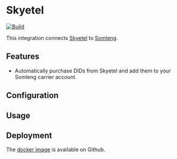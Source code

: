 # Skyetel

[![Build](https://github.com/somleng/somleng-integrations/actions/workflows/skyetel.yml/badge.svg)](https://github.com/somleng/somleng-integrations/actions/workflows/skyetel.yml)

This integration connects [Skyetel](https://skyetel.com/) to [Somleng](https://www.somleng.org/docs.html).

## Features

* Automatically purchase DIDs from Skyetel and add them to your Somleng carrier account.

## Configuration

## Usage

## Deployment

The [docker image](https://github.com/somleng/somleng-integrations/pkgs/container/somleng-skyetel) is available on Github.
